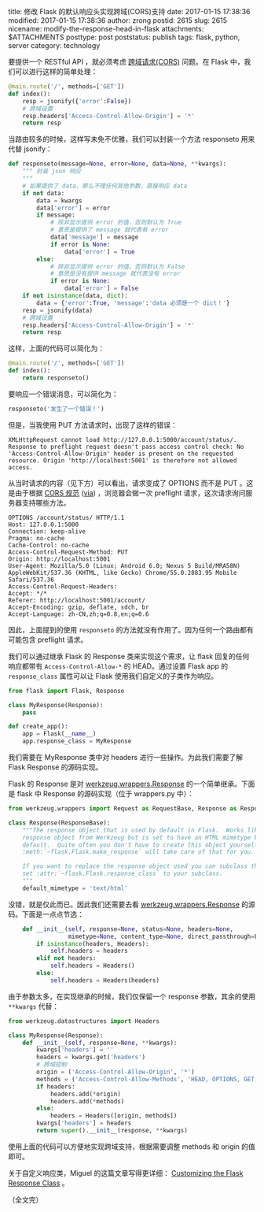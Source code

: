 title: 修改 Flask 的默认响应头实现跨域(CORS)支持
date: 2017-01-15 17:38:36
modified: 2017-01-15 17:38:36
author: zrong
postid: 2615
slug: 2615
nicename: modify-the-response-head-in-flask
attachments: $ATTACHMENTS
posttype: post
poststatus: publish
tags: flask, python, server
category: technology

要提供一个 RESTful API ，就必须考虑 [跨域请求(CORS)][1] 问题。在 Flask 中，我们可以进行这样的简单处理： <!--more-->

``` python
@main.route('/', methods=['GET'])
def index():
    resp = jsonify({'error':False})
    # 跨域设置
    resp.headers['Access-Control-Allow-Origin'] = '*'
    return resp
```

当路由较多的时候，这样写未免不优雅，我们可以封装一个方法 responseto 用来代替 jsonify：

``` python
def responseto(message=None, error=None, data=None, **kwargs):
    """ 封装 json 响应
    """
    # 如果提供了 data，那么不理任何其他参数，直接响应 data
    if not data:
        data = kwargs
        data['error'] = error
        if message:
            # 除非显示提供 error 的值，否则默认为 True
            # 意思是提供了 message 就代表有 error
            data['message'] = message
            if error is None:
                data['error'] = True
        else:
            # 除非显示提供 error 的值，否则默认为 False
            # 意思是没有提供 message 就代表没有 error
            if error is None:
                data['error'] = False
    if not isinstance(data, dict):
        data = {'error':True, 'message':'data 必须是一个 dict！'}
    resp = jsonify(data)
    # 跨域设置
    resp.headers['Access-Control-Allow-Origin'] = '*'
    return resp
```

这样，上面的代码可以简化为：


``` python
@main.route('/', methods=['GET'])
def index():
    return responseto()
```

要响应一个错误消息，可以简化为：

``` python
responseto('发生了一个错误！')
```

但是，当我使用 PUT 方法请求时，出现了这样的错误：

```
XMLHttpRequest cannot load http://127.0.0.1:5000/account/status/. Response to preflight request doesn't pass access control check: No 'Access-Control-Allow-Origin' header is present on the requested resource. Origin 'http://localhost:5001' is therefore not allowed access.
```

从当时请求的内容（见下方）可以看出，请求变成了 OPTIONS 而不是 PUT 。这是由于根据 [CORS 规范][5] ([via][4]) ，浏览器会做一次 preflight 请求，这次请求询问服务器支持哪些方法。

```
OPTIONS /account/status/ HTTP/1.1
Host: 127.0.0.1:5000
Connection: keep-alive
Pragma: no-cache
Cache-Control: no-cache
Access-Control-Request-Method: PUT
Origin: http://localhost:5001
User-Agent: Mozilla/5.0 (Linux; Android 6.0; Nexus 5 Build/MRA58N) AppleWebKit/537.36 (KHTML, like Gecko) Chrome/55.0.2883.95 Mobile Safari/537.36
Access-Control-Request-Headers:
Accept: */*
Referer: http://localhost:5001/account/
Accept-Encoding: gzip, deflate, sdch, br
Accept-Language: zh-CN,zh;q=0.8,en;q=0.6
```

因此，上面提到的使用 `responseto` 的方法就没有作用了。因为任何一个路由都有可能包含 preflight 请求。

我们可以通过继承 Flask 的 Response 类来实现这个需求，让 flask 回复的任何响应都带有 `Access-Control-Allow-*` 的 HEAD。通过设置 Flask app 的 `response_class` 属性可以让 Flask 使用我们自定义的子类作为响应。

``` python
from flask import Flask, Response

class MyResponse(Response):
    pass

def create_app():
    app = Flask(__name__)
    app.response_class = MyResponse
```

我们需要在 MyResponse 类中对 headers 进行一些操作。为此我们需要了解 Flask Response 的源码实现。

Flask 的 Response 是对 [werkzeug.wrappers.Response][3] 的一个简单继承。下面是 flask 中 Response 的源码实现（位于 wrappers.py 中）：

``` python
from werkzeug.wrappers import Request as RequestBase, Response as ResponseBase

class Response(ResponseBase):
    """The response object that is used by default in Flask.  Works like the
    response object from Werkzeug but is set to have an HTML mimetype by
    default.  Quite often you don't have to create this object yourself because
    :meth:`~flask.Flask.make_response` will take care of that for you.

    If you want to replace the response object used you can subclass this and
    set :attr:`~flask.Flask.response_class` to your subclass.
    """
    default_mimetype = 'text/html'
```

没错，就是仅此而已。因此我们还需要去看 [werkzeug.wrappers.Response][3] 的源码。下面是一点点节选：

``` python
    def __init__(self, response=None, status=None, headers=None,
                 mimetype=None, content_type=None, direct_passthrough=False):
        if isinstance(headers, Headers):
            self.headers = headers
        elif not headers:
            self.headers = Headers()
        else:
            self.headers = Headers(headers)

```

由于参数太多，在实现继承的时候，我们仅保留一个 response 参数，其余的使用 `**kwargs` 代替：


``` python
from werkzeug.datastructures import Headers

class MyResponse(Response):
    def __init__(self, response=None, **kwargs):
        kwargs['headers'] = ''
        headers = kwargs.get('headers')
        # 跨域控制 
        origin = ('Access-Control-Allow-Origin', '*')
        methods = ('Access-Control-Allow-Methods', 'HEAD, OPTIONS, GET, POST, DELETE, PUT')
        if headers:
            headers.add(*origin)
            headers.add(*methods)
        else:
            headers = Headers([origin, methods])
        kwargs['headers'] = headers
        return super().__init__(response, **kwargs)
```

使用上面的代码可以方便地实现跨域支持，根据需要调整 methods 和 origin 的值即可。

关于自定义响应类，Miguel 的这篇文章写得更详细： [Customizing the Flask Response Class][2] 。

（全文完）

[1]: https://developer.mozilla.org/zh-CN/docs/Web/HTTP/Access_control_CORS
[2]: https://blog.miguelgrinberg.com/post/customizing-the-flask-response-class
[3]: http://werkzeug.pocoo.org/docs/0.11/wrappers/#werkzeug.wrappers.Response
[4]: http://stackoverflow.com/a/12320736
[5]: https://www.w3.org/TR/cors/#resource-preflight-requests
